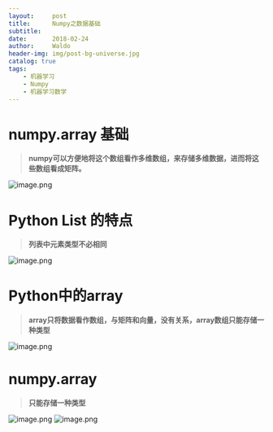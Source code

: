 ```yaml
---
layout:     post
title:      Numpy之数据基础
subtitle:   
date:       2018-02-24
author:     Waldo
header-img: img/post-bg-universe.jpg
catalog: true
tags:
    - 机器学习
    - Numpy
    - 机器学习数学
---
```


# numpy.array 基础
> **numpy可以方便地将这个数组看作多维数组，来存储多维数据，进而将这些数组看成矩阵。**
    
    
![image.png](http://upload-images.jianshu.io/upload_images/7216746-9c8181c93dbc868b.png?imageMogr2/auto-orient/strip%7CimageView2/2/w/1240)


# Python List 的特点
> **列表中元素类型不必相同**


![image.png](http://upload-images.jianshu.io/upload_images/7216746-2a33b47fa1e9cc99.png?imageMogr2/auto-orient/strip%7CimageView2/2/w/1240)


# Python中的array
> **array只将数据看作数组，与矩阵和向量，没有关系，array数组只能存储一种类型**


![image.png](http://upload-images.jianshu.io/upload_images/7216746-42a61bd26d749270.png?imageMogr2/auto-orient/strip%7CimageView2/2/w/1240)

# numpy.array
> **只能存储一种类型**


![image.png](http://upload-images.jianshu.io/upload_images/7216746-763188b3288faa0f.png?imageMogr2/auto-orient/strip%7CimageView2/2/w/1240)
![image.png](http://upload-images.jianshu.io/upload_images/7216746-9cd69ae786543c43.png?imageMogr2/auto-orient/strip%7CimageView2/2/w/1240)



